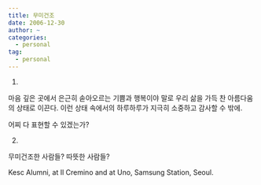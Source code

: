 ```yaml
---
title: 무미건조
date: 2006-12-30
author: ~
categories:
  - personal
tag:
  - personal
---
```




1.

마음 깊은 곳에서 은근히 솓아오르는 기쁨과 행복이야 말로 우리 삶을 가득 찬 아름다움의 상태로 이끈다. 이런 상태 속에서의 하루하루가 지극히 소중하고 감사할 수 밖에.

어찌 다 표현할 수 있겠는가?


2.

무미건조한 사람들? 따뜻한 사람들?

Kesc Alumni, 
at Il Cremino and at Uno, Samsung Station, Seoul.

                       



 






